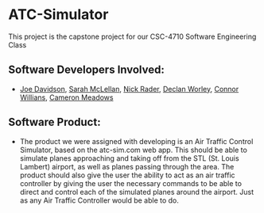 # ATC-Simulator
 This project is the capstone project for our CSC-4710 Software Engineering Class

 ## Software Developers Involved: 
 - [Joe Davidson](https://www.linkedin.com/in/joseph-davidson-00/), [Sarah McLellan](https://www.linkedin.com/in/sarah-mclellan/), [Nick Rader](https://www.linkedin.com/in/nicholas-rader/), [Declan Worley](), [Connor Willians](), [Cameron Meadows](https://github.com/CameronMeadows)

 ## Software Product: 
 - The product we were assigned with developing is an Air Traffic Control Simulator, based on the atc-sim.com web app. This should be able to simulate planes approaching and taking off from the STL (St. Louis Lambert) airport, as well as planes passing through the area. The product should also give the user the ability to act as an air traffic controller by giving the user the necessary commands to be able to direct and control each of the simulated planes around the airport. Just as any Air Traffic Controller would be able to do. 
